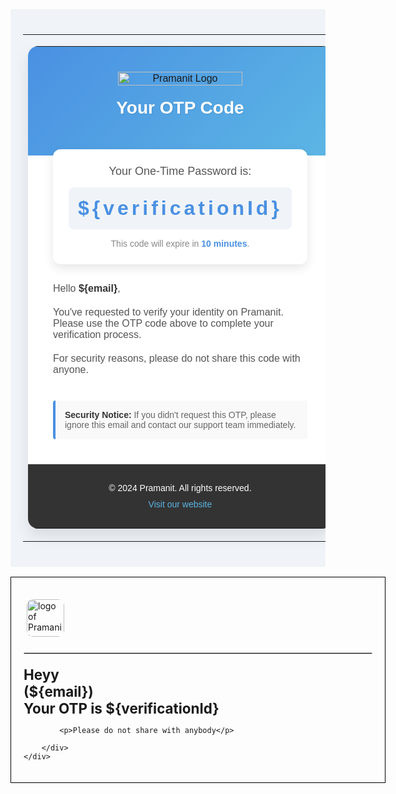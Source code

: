 <div style="font-family: 'Arial', sans-serif; line-height: 1.6; background-color: #f0f4f8; margin: 0; padding: 0;">
    <table cellpadding="0" cellspacing="0" border="0" width="100%" style="background-color: #f0f4f8; padding: 40px 20px;">
        <tr>
            <td align="center">
                <table cellpadding="0" cellspacing="0" border="0" width="600" style="background-color: #ffffff; border-radius: 16px; overflow: hidden; box-shadow: 0 12px 24px rgba(0, 0, 0, 0.1);">
                    <!-- Header with diagonal background -->
                    <tr>
                        <td style="background: linear-gradient(135deg, #4a90e2 0%, #5cb6e4 100%); padding: 40px 40px 60px 40px; text-align: center;">
                            <img src="https://pramanit.co/pramanitBanner.jpg" alt="Pramanit Logo" style="width: 70%; height: auto; display: block; margin: 0 auto 20px;">
                            <h1 style="color: #ffffff; font-size: 28px; margin: 0; text-shadow: 1px 1px 2px rgba(0,0,0,0.1);">Your OTP Code</h1>
                        </td>
                    </tr>
                    <!-- Content -->
                    <tr>
                        <td style="padding: 40px 40px 20px; position: relative;">
                            <!-- OTP Box (overlapping header and content) -->
                            <div style="background-color: #ffffff; border-radius: 12px; padding: 25px; margin-top: -50px; box-shadow: 0 6px 16px rgba(0, 0, 0, 0.1); text-align: center; margin-bottom: 30px;">
                                <p style="color: #555; font-size: 18px; margin: 0 0 15px;">Your One-Time Password is:</p>
                                <div style="background-color: #f0f4f8; border-radius: 8px; padding: 15px; display: inline-block;">
                                    <span style="font-size: 32px; font-weight: bold; color: #4a90e2; letter-spacing: 5px;">${verificationId}</span>
                                </div>
                                <p style="color: #888; font-size: 14px; margin: 15px 0 0;">This code will expire in <strong style="color: #4a90e2;">10 minutes</strong>.</p>
                            </div>
                            <p style="color: #555; font-size: 16px; margin-bottom: 20px;">Hello <strong style="color: #333;">${email}</strong>,</p>
                            <p style="color: #555; font-size: 16px; margin-bottom: 20px;">You've requested to verify your identity on Pramanit. Please use the OTP code above to complete your verification process.</p>
                            <p style="color: #555; font-size: 16px; margin-bottom: 20px;">For security reasons, please do not share this code with anyone.</p>
                        </td>
                    </tr>
                    <!-- Security Notice -->
                    <tr>
                        <td style="padding: 0 40px 40px;">
                            <div style="background-color: #f9f9f9; border-left: 4px solid #4a90e2; padding: 15px; border-radius: 4px;">
                                <p style="color: #666; font-size: 14px; margin: 0;"><strong style="color: #333;">Security Notice:</strong> If you didn't request this OTP, please ignore this email and contact our support team immediately.</p>
                            </div>
                        </td>
                    </tr>
                    <!-- Footer -->
                    <tr>
                        <td style="background-color: #333; color: #ffffff; padding: 30px 40px; text-align: center;">
                            <p style="margin: 0 0 10px; font-size: 14px;">© 2024 Pramanit. All rights reserved.</p>
                            <p style="margin: 0; font-size: 14px;">
                                <a href="https://pramanit.co" style="color: #5cb6e4; text-decoration: none;">Visit our website</a>
                            </p>
                        </td>
                    </tr>
                </table>
            </td>
        </tr>
    </table>
   </div>



   <div style="width: 600px; height: auto; border: 1px solid #000; padding: 20px; box-sizing: border-box; position: relative;">
        <!-- Space for logo at the top -->
        <div style="height: 60px; padding:10px 10px 10px 0px ">
        <img src="https://pramanit.co/logo.jpg" alt="logo of Pramanit" style="border-radius: 15px; padding: 5px; width: 60px; height: auto;">
        </div>
                <!-- Horizontal line for separation -->
            <hr style="border: 1px solid #ccc; margin: 20px 0;">
        <div>
            <div style="font-weight: bold; font-size: 1.6em; line-height: 1.2em; margin-botton: 10px">
                <p style="margin: 0;">Heyy</p>
                <p style="margin: 0;">(${email})</p>
                <p style="margin: 0;">Your OTP is ${verificationId}</p>
            </div>

            <p>Please do not share with anybody</p>
           
        </div>
    </div>
